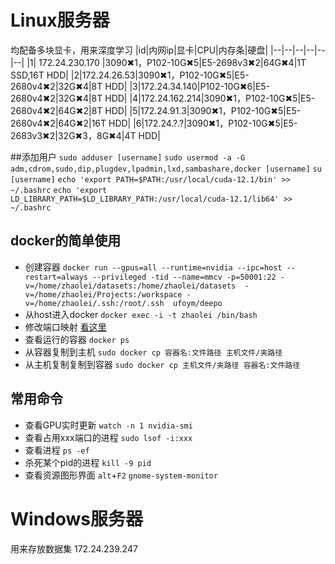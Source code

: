 # Linux服务器

均配备多块显卡，用来深度学习
|id|内网ip|显卡|CPU|内存条|硬盘|
|--|--|--|--|--|--|
|1| 172.24.230.170 |3090✖1，P102-10G✖5|E5-2698v3✖2|64G✖4|1T SSD,16T HDD|
|2|172.24.26.53|3090✖1，P102-10G✖5|E5-2680v4✖2|32G✖4|8T HDD|
|3|172.24.34.140|P102-10G✖6|E5-2680v4✖2|32G✖4|8T HDD|
|4|172.24.162.214|3090✖1，P102-10G✖5|E5-2680v4✖2|64G✖2|8T HDD|
|5|172.24.91.3|3090✖1，P102-10G✖5|E5-2680v4✖2|64G✖2|16T HDD|
|6|172.24.?.?|3090✖1，P102-10G✖5|E5-2683v3✖2|32G✖3，8G✖4|4T HDD|

##添加用户
`sudo adduser [username]`
`sudo usermod -a -G adm,cdrom,sudo,dip,plugdev,lpadmin,lxd,sambashare,docker [username]`
`su [username]`
`echo 'export PATH=$PATH:/usr/local/cuda-12.1/bin' >> ~/.bashrc`
`echo 'export LD_LIBRARY_PATH=$LD_LIBRARY_PATH:/usr/local/cuda-12.1/lib64' >> ~/.bashrc`

## docker的简单使用
- 创建容器
`docker run --gpus=all --runtime=nvidia --ipc=host --restart=always --privileged -tid --name=mmcv -p=50001:22 -v=/home/zhaolei/datasets:/home/zhaolei/datasets  -v=/home/zhaolei/Projects:/workspace -v=/home/zhaolei/.ssh:/root/.ssh  ufoym/deepo`
- 从host进入docker
`docker exec -i -t zhaolei /bin/bash`
- 修改端口映射
[看这里](https://stackoverflow.com/questions/19335444/how-do-i-assign-a-port-mapping-to-an-existing-docker-container)
- 查看运行的容器
`docker ps`
- 从容器复制到主机
`sudo docker cp 容器名:文件路径 主机文件/夹路径`
- 从主机复制复制到容器
`sudo docker cp 主机文件/夹路径 容器名:文件路径`

## 常用命令
- 查看GPU实时更新
`watch -n 1 nvidia-smi`
- 查看占用xxx端口的进程
`sudo lsof -i:xxx`
- 查看进程
`ps -ef`
- 杀死某个pid的进程
`kill -9 pid`
- 查看资源图形界面
`alt`+`F2` `gnome-system-monitor`

# Windows服务器
用来存放数据集
172.24.239.247

